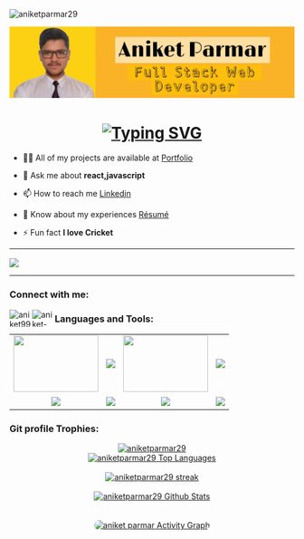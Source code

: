 
<p align="left"> <img src="https://komarev.com/ghpvc/?username=aniketparmar29&label=Profile%20views&color=0e75b6&style=flat" alt="aniketparmar29" /> </p>
<img align="ceter"src="./Aniket_poster.jpg">
<h1 align="center"><a align="center" href="https://git.io/typing-svg"><img  align="center" src="https://readme-typing-svg.demolab.com?font=Fira+Code&weight=500&pause=100&color=FCB700&width=435&lines=HI%2C+I+am+Aniket+Parmar;A+Full+Stack+Web+developer;Hungry++To+Learn+New+Things;Interested+To+Work+With+Team+" alt="Typing SVG" /></a></h1>

 

- 👨‍💻 All of my projects are available at <a href="https://aniketparmar29.github.io/" target="_blank">Portfolio</a>

- 💬 Ask me about **react,javascript**

- 📫 How to reach me <a href="https://www.linkedin.com/in/aniket-parmar-a42597239/" target="_blank">Linkedin</a>

- 📄 Know about my experiences <a href="https://drive.google.com/file/d/1LbPArwTFWUcw_OZZNMw0JCojAp1GcFa7/view?usp=sharing](https://drive.google.com/file/d/1LbPArwTFWUcw_OZZNMw0JCojAp1GcFa7/view?usp=sharing" target="_blank">Résumé</a>

- ⚡ Fun fact **I love Cricket**
<hr>

<img align="center" src="https://camo.githubusercontent.com/5ddf73ad3a205111cf8c686f687fc216c2946a75005718c8da5b837ad9de78c9/68747470733a2f2f7468756d62732e6766796361742e636f6d2f4576696c4e657874446576696c666973682d736d616c6c2e676966">

<hr>

<h3 align="left">Connect with me:</h3>
<p align="left">
<a href="https://twitter.com/aniket9904026" target="blank"><img align="left" src="https://raw.githubusercontent.com/rahuldkjain/github-profile-readme-generator/master/src/images/icons/Social/twitter.svg" alt="aniket9904026" height="30" width="40" /></a>
<a href="https://linkedin.com/in/aniket-parmar-a42597239" target="blank"><img align="left" src="https://raw.githubusercontent.com/rahuldkjain/github-profile-readme-generator/master/src/images/icons/Social/linked-in-alt.svg" alt="aniket-parmar-a42597239" height="30" width="40" /></a>
</p>

<h3 align="left">Languages and Tools:</h3>
<table  align=center>
  <tr>
 <td align=center> <img src="https://upload.wikimedia.org/wikipedia/commons/thumb/d/d9/Node.js_logo.svg/1280px-Node.js_logo.svg.png"  height=100   width=150 ></td>
     <td align=center> <img src="https://upload.wikimedia.org/wikipedia/commons/thumb/a/a7/React-icon.svg/1280px-React-icon.svg.png" height=100   ></td>
    <td align=center> <img src="https://upload.wikimedia.org/wikipedia/commons/4/49/Redux.png"  height=100   width=150 ></td>
     <td align=center> <img src="https://img.icons8.com/nolan/64/wikipedia.png"  height=100  ></td>
   
  </tr>
  <tr>
   
  <td align=center>  <img src="https://img.icons8.com/color/48/null/chakra-ui.png"   width=100  ></td>
   <td align=center> <img src="https://upload.wikimedia.org/wikipedia/commons/thumb/b/b2/Bootstrap_logo.svg/768px-Bootstrap_logo.svg.png"  height=100    ></td>
  <td align=center> <img src="https://git-scm.com/images/logos/downloads/Git-Icon-1788C.png"  height=100  ></td>
  <td align=center> <img src="https://img.icons8.com/plasticine/100/null/github.png"  height=100  ></td>
  </tr>

</table>


<h3 align="left">Git profile Trophies:</h3>

<div align="center">
  <a href="https://github.com/ryo-ma/github-profile-trophy">
    <img
      src="https://github-profile-trophy.vercel.app/?username=aniketparmar29"
      alt="aniketparmar29"
    />
  </a>
</div>

<div align="center">
  <a href="https://github.com/aniketparmar29/github-readme-stats">
    <img
      alt="aniketparmar29 Top Languages"
      src="https://github-readme-stats.vercel.app/api/top-langs/?username=aniketparmar29&langs_count=8&count_private=true&layout=compact&theme=react&title_color=FFFFFF&hide_border=true&bg_color=0071E3"
    />
  </a>
</div>
<br />

<!-- https://streak-stats.demolab.com/demo/  -->
<div align="center">
  <a href="https://github.com/aniketparmar29/github-readme-streak-stats">
    <img
      title="🔥 Get streak stats for your profile at git.io/streak-stats"
      alt="aniketparmar29 streak"
      src="https://streak-stats.demolab.com?user=aniketparmar29&theme=dark&hide_border=true&border_radius=5&dates=FFFFFF&background=0071E3&border=FFFFFF&stroke=FFFFFF&ring=FFFFFF&fire=FFFFFF&currStreakNum=FFFFFF&sideNums=FFFFFF&currStreakLabel=FFFFFF&sideLabels=FFFFFF)](https://git.io/streak-stats"
    />
  </a>
</div>
<br />

<div align="center">
  <a href="https://github.com/aniketparmar29/github-readme-stats">
    <img
      alt="aniketparmar29 Github Stats"
      src="https://github-readme-stats.vercel.app/api?username=aniketparmar29&show_icons=true&locale=en&theme=react&hide_border=true&title_color=FFFFFF&bg_color=0071E3"
    />
  </a>
</div>

<div align="center">
  <a href="https://github.com/lokesh-patidar">
    <span>
      <img
        alt=""
        align="center"
        src="http://github-profile-summary-cards.vercel.app/api/cards/profile-details?username=aniketparmar29&theme=dark&background=0071E3"
      />
    </span>
  </a>
</div>

<div align="center">
  <a href="https://github.com/aniketparmar29">
    <span>
      <img
        alt=""
        align="center"
        src="https://github-profile-summary-cards.vercel.app/api/cards/profile-details?username=aniketparmar29&theme=github_dark"
      />
    </span>
  </a>
</div>

<!-- https://github.com/Ashutosh00710/github-readme-activity-graph#available-themes -->
<div align="center">
  <a href="https://github.com/lokesh-patidar/github-readme-activity-graph">
    <img
      style="border-radius: 50px"
      width="70%"
      alt="aniket parmar Activity Graph"
      src="https://activity-graph.herokuapp.com/graph?username=aniketparmar29&bg_color=0071E3&color=FFFFFF&line=FFFFFF&point=FFFFFF&area=true&hide_border=true&area_color=ECECEC"
    />
  </a>
</div>

<!--  -->
<!--  -->
<!--  -->
<!--  -->

